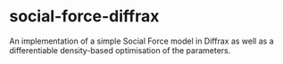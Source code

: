 # social-force-diffrax
An implementation of a simple Social Force model in Diffrax as well as a differentiable density-based optimisation of the parameters.

